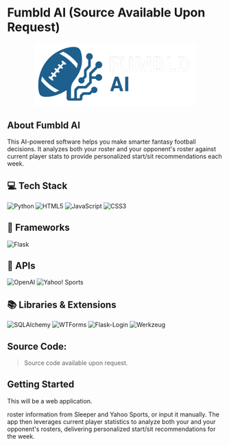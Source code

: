 # Fumbld AI (Source Available Upon Request)

<p align="center">
<img src="https://github.com/ant-cantu/fumbld-ai/blob/main/source/static/img/fumbld-small-logo.png?raw=true" height="50%" width="75%">
</p>

## About Fumbld AI

This AI-powered software helps you make smarter fantasy football decisions. 
It analyzes both your roster and your opponent's roster against current player 
stats to provide personalized start/sit recommendations each week.

## 💻 Tech Stack

![Python](https://img.shields.io/badge/Python-3776AB?style=for-the-badge&logo=python&logoColor=white&logoWidth=20)
![HTML5](https://img.shields.io/badge/HTML5-E34F26?style=for-the-badge&logo=html5&logoColor=white&logoWidth=20)
![JavaScript](https://img.shields.io/badge/JavaScript-F7DF1E?style=for-the-badge&logo=javascript&logoColor=black&logoWidth=20)
![CSS3](https://img.shields.io/badge/CSS3-1572B6?style=for-the-badge&logo=css3&logoColor=white&logoWidth=20)

## 🧩 Frameworks

![Flask](https://img.shields.io/badge/Flask-000000?style=for-the-badge&logo=flask&logoColor=white&logoWidth=20)

## 🔌 APIs

![OpenAI](https://img.shields.io/badge/OpenAI-412991?style=for-the-badge&logo=openai&logoColor=white&logoWidth=20)
![Yahoo! Sports](https://img.shields.io/badge/Yahoo!%20Sports-6001D2?style=for-the-badge&logo=yahoo&logoColor=white&logoWidth=20)

## 📚 Libraries & Extensions

![SQLAlchemy](https://img.shields.io/badge/SQLAlchemy-CA1F2C?style=for-the-badge&logo=sqlalchemy&logoColor=white&logoWidth=20)
![WTForms](https://img.shields.io/badge/WTForms-000000?style=for-the-badge&logo=formspree&logoColor=white&logoWidth=20)
![Flask-Login](https://img.shields.io/badge/Flask--Login-000000?style=for-the-badge&logo=flask&logoColor=white&logoWidth=20)
![Werkzeug](https://img.shields.io/badge/Werkzeug-FF6F00?style=for-the-badge)


## Source Code:
> Source code available upon request.

## Getting Started

This will be a web application.

roster information from Sleeper and Yahoo Sports, or input it manually. 
The app then leverages current player statistics to analyze both your and your 
opponent's rosters, delivering personalized start/sit recommendations for the week.


